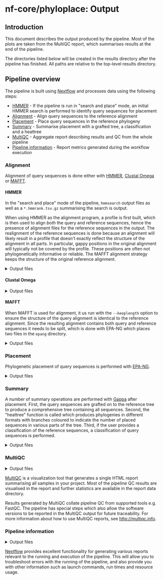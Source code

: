 # nf-core/phyloplace: Output

## Introduction

This document describes the output produced by the pipeline. Most of the plots are taken from the MultiQC report, which summarises results at the end of the pipeline.

The directories listed below will be created in the results directory after the pipeline has finished. All paths are relative to the top-level results directory.

## Pipeline overview

The pipeline is built using [Nextflow](https://www.nextflow.io/) and processes data using the following steps:

- [HMMER](#hmmer) - If the pipeline is run in "search and place" mode, an initial HMMER search is performed to identify query sequences for placement
- [Alignment](#alignment) - Align query sequences to the reference alignment
- [Placement](#placement) - Place query sequences in the reference phylogeny
- [Summary](#summary) - Summarise placement with a grafted tree, a classification and a heattree
- [MultiQC](#multiqc) - Aggregate report describing results and QC from the whole pipeline
- [Pipeline information](#pipeline-information) - Report metrics generated during the workflow execution

### Alignment

Alignment of query sequences is done either with [HMMER](http://hmmer.org/), [Clustal Omega](http://www.clustal.org/omega/) or [MAFFT](https://mafft.cbrc.jp/alignment/software/).

#### HMMER

In the "search and place" mode of the pipeline, `hmmsearch` output files as well as a `*.hmmrank.tsv.gz` summarising the search is output.

When using HMMER as the alignment program, a profile is first built, which is then used to align _both_ the query and reference sequences, hence the presence of alignment files for the reference sequences in the output.
The realignment of the reference sequences is done because an alignment will likely result in a profile that doesn't exactly reflect the structure of the alignment in all parts.
In particular, gappy positions in the original alignment will typically not be covered by the profile.
These positions are often not phylogenetically informative or reliable.
The MAFFT alignment strategy keeps the structure of the original reference alignment.

<details markdown="1">
<summary>Output files</summary>

- `hmmer/`
  - `*.query.hmmalign.sthlm.gz`: Query sequences aligned to reference HMM, in [Stockholm format](https://sonnhammer.sbc.su.se/Stockholm.html).
  - `*.query.hmmalign.masked.sthlm.gz`: Masked query sequence alignment, in Stockholm format.
  - `*.query.hmmalign.masked.afa.gz`: Masked query sequence alignment, in Fasta format.
  - `*.ref.hmmalign.sthlm.gz`: Reference sequences aligned to reference HMM, in [Stockholm format](https://sonnhammer.sbc.su.se/Stockholm.html).
  - `*.ref.hmmalign.masked.sthlm.gz`: Masked query sequence alignment, in Stockholm format.
  - `*.ref.hmmalign.masked.afa.gz`: Masked query sequence alignment, in Fasta format.
  - `*.ref.hmmbuild.txt`: Log from HMM profile build.
  - `*.ref.hmm.gz`: HMM profile made from the reference alignment, if not provided using the `hmmfile` parameter.
  - `*.ref.unaligned.afa.gz`: "Unaligned", i.e. without gap characters, reference sequences in Fasta format.
  - `*.tbl.gz`: Table format (`-tblout`) results for individual `hmmsearch` runs in "search and place" mode
  - `*.tbl.gz`: Standard, human-readable, format results for individual `hmmsearch` runs in "search and place" mode
  - `*.hmmrank.tsv.gz`: Summarised `hmmsearch` results

</details>

#### Clustal Omega

<details markdwon="1">
<summary>Output files</summary>

- `clustalo/`
  - `*.aln`: Full alignment, containing both reference and query sequences.

</details>

#### MAFFT

When MAFFT is used for alignment, it us run with the `--keeplength` option to ensure the structure of the query alignment is identical to the reference alignment.
Since the resulting alignment contains both query and reference sequences it needs to be split, which is done with EPA-NG which places two files in the `epang` directory.

<details markdown="1">
<summary>Output files</summary>

- `mafft/`
  - `*.fas`: Full alignment, containing both reference and query sequences.
- `epang/`
  - `*.query.fasta.gz`: Aligned query sequences in Fasta format.
  - `*.reference.fasta.gz`: Aligned query sequences in Fasta format.

</details>

### Placement

Phylogenetic placement of query sequences is performed with [EPA-NG](https://github.com/Pbdas/epa-ng).

<details markdown="1">
<summary>Output files</summary>

- `epang/`
  - `*.epa_info.log`: Log file from phylogenetic placement with EPA-NG.
  - `*.epa_result.jplace.gz`: Main result file from EPA-NG in jplace format.

</details>

### Summary

A number of summary operations are performed with [Gappa](https://github.com/lczech/gappa) after placement.
First, the query sequences are grafted on to the reference tree to produce a comprehensive tree containing all sequences.
Second, the "heattree" function is called which produces phylogenies in different formats with branches coloured to indicate the number of placed sequences in various parts of the tree.
Third, if the user provides a classification of the reference sequences, a classification of query sequences is performed.

<details markdown="1">
<summary>Output files</summary>

- `gappa/`
  - `*.graft.*.newick`: Full phylogeny with query sequences grafted on to the reference phylogeny.
  - `*.heattree.*`: Files from calling `gappa examine heattree`, see [Gappa documentation](https://github.com/Pbdas/epa-ng/blob/master/README.md) for details.
  - `*.taxonomy.*`: Classification files from calling `gappa examine examinassign`, see [Gappa documentation](https://github.com/Pbdas/epa-ng/blob/master/README.md) for details.

</details>

### MultiQC

<details markdown="1">
<summary>Output files</summary>

- `multiqc/`
  - `multiqc_report.html`: a standalone HTML file that can be viewed in your web browser.
  - `multiqc_data/`: directory containing parsed statistics from the different tools used in the pipeline.
  - `multiqc_plots/`: directory containing static images from the report in various formats.

</details>

[MultiQC](http://multiqc.info) is a visualization tool that generates a single HTML report summarising all samples in your project. Most of the pipeline QC results are visualised in the report and further statistics are available in the report data directory.

Results generated by MultiQC collate pipeline QC from supported tools e.g. FastQC. The pipeline has special steps which also allow the software versions to be reported in the MultiQC output for future traceability. For more information about how to use MultiQC reports, see <http://multiqc.info>.

### Pipeline information

<details markdown="1">
<summary>Output files</summary>

- `pipeline_info/`
  - Reports generated by Nextflow: `execution_report.html`, `execution_timeline.html`, `execution_trace.txt` and `pipeline_dag.dot`/`pipeline_dag.svg`.
  - Reports generated by the pipeline: `pipeline_report.html`, `pipeline_report.txt` and `software_versions.yml`. The `pipeline_report*` files will only be present if the `--email` / `--email_on_fail` parameter's are used when running the pipeline.
  - Reformatted samplesheet files used as input to the pipeline: `samplesheet.valid.csv`.
  - Parameters used by the pipeline run: `params.json`.

</details>

[Nextflow](https://www.nextflow.io/docs/latest/tracing.html) provides excellent functionality for generating various reports relevant to the running and execution of the pipeline. This will allow you to troubleshoot errors with the running of the pipeline, and also provide you with other information such as launch commands, run times and resource usage.
